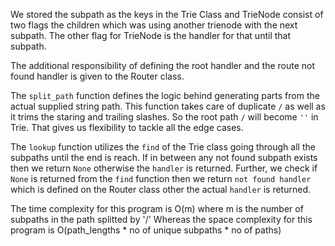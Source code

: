 We stored the subpath as the keys in the Trie Class and TrieNode consist of two flags the children which was using another trienode with the next subpath. The other flag for TrieNode is the handler for that until that subpath.

The additional responsibility of defining the root handler and the route not found handler is given to the Router class.

The `split_path` function defines the logic behind generating parts from the actual supplied string path. This function takes care of duplicate `/` as well as it trims the staring and trailing slashes. So the root path `/` will become `''` in Trie. That gives us flexibility to tackle all the edge cases.

The `lookup` function utilizes the `find` of the Trie class going through all the subpaths until the end is reach. If in between any not found subpath exists then we return `None` otherwise the `handler` is returned. Further, we check if `None` is returned from the `find` function then we return `not found handler` which is defined on the Router class other the actual `handler` is returned.

The time complexity for this program is O(m) where m is the number of subpaths in the path splitted by '/' Whereas the space complexity for this program is O(path_lengths * no of unique subpaths * no of paths)

